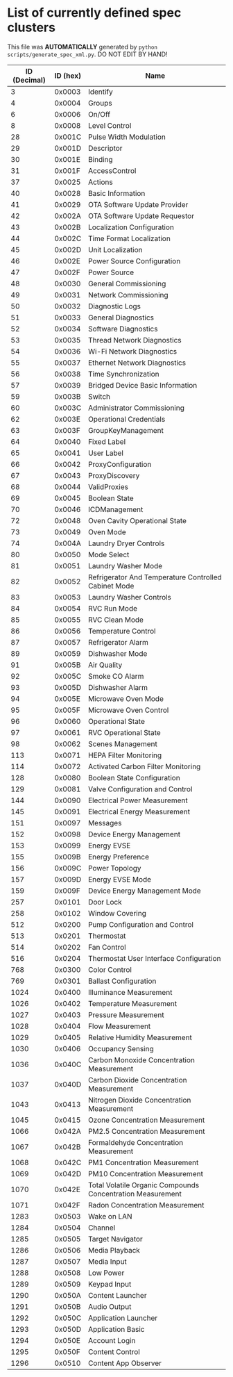 # List of currently defined spec clusters
This file was **AUTOMATICALLY** generated by `python scripts/generate_spec_xml.py`. DO NOT EDIT BY HAND!

| ID (Decimal) | ID (hex) | Name                                                     |
|--------------|----------|----------------------------------------------------------|
|3             |0x0003    |Identify                                                  |
|4             |0x0004    |Groups                                                    |
|6             |0x0006    |On/Off                                                    |
|8             |0x0008    |Level Control                                             |
|28            |0x001C    |Pulse Width Modulation                                    |
|29            |0x001D    |Descriptor                                                |
|30            |0x001E    |Binding                                                   |
|31            |0x001F    |AccessControl                                             |
|37            |0x0025    |Actions                                                   |
|40            |0x0028    |Basic Information                                         |
|41            |0x0029    |OTA Software Update Provider                              |
|42            |0x002A    |OTA Software Update Requestor                             |
|43            |0x002B    |Localization Configuration                                |
|44            |0x002C    |Time Format Localization                                  |
|45            |0x002D    |Unit Localization                                         |
|46            |0x002E    |Power Source Configuration                                |
|47            |0x002F    |Power Source                                              |
|48            |0x0030    |General Commissioning                                     |
|49            |0x0031    |Network Commissioning                                     |
|50            |0x0032    |Diagnostic Logs                                           |
|51            |0x0033    |General Diagnostics                                       |
|52            |0x0034    |Software Diagnostics                                      |
|53            |0x0035    |Thread Network Diagnostics                                |
|54            |0x0036    |Wi-Fi Network Diagnostics                                 |
|55            |0x0037    |Ethernet Network Diagnostics                              |
|56            |0x0038    |Time Synchronization                                      |
|57            |0x0039    |Bridged Device Basic Information                          |
|59            |0x003B    |Switch                                                    |
|60            |0x003C    |Administrator Commissioning                               |
|62            |0x003E    |Operational Credentials                                   |
|63            |0x003F    |GroupKeyManagement                                        |
|64            |0x0040    |Fixed Label                                               |
|65            |0x0041    |User Label                                                |
|66            |0x0042    |ProxyConfiguration                                        |
|67            |0x0043    |ProxyDiscovery                                            |
|68            |0x0044    |ValidProxies                                              |
|69            |0x0045    |Boolean State                                             |
|70            |0x0046    |ICDManagement                                             |
|72            |0x0048    |Oven Cavity Operational State                             |
|73            |0x0049    |Oven Mode                                                 |
|74            |0x004A    |Laundry Dryer Controls                                    |
|80            |0x0050    |Mode Select                                               |
|81            |0x0051    |Laundry Washer Mode                                       |
|82            |0x0052    |Refrigerator And Temperature Controlled Cabinet Mode      |
|83            |0x0053    |Laundry Washer Controls                                   |
|84            |0x0054    |RVC Run Mode                                              |
|85            |0x0055    |RVC Clean Mode                                            |
|86            |0x0056    |Temperature Control                                       |
|87            |0x0057    |Refrigerator Alarm                                        |
|89            |0x0059    |Dishwasher Mode                                           |
|91            |0x005B    |Air Quality                                               |
|92            |0x005C    |Smoke CO Alarm                                            |
|93            |0x005D    |Dishwasher Alarm                                          |
|94            |0x005E    |Microwave Oven Mode                                       |
|95            |0x005F    |Microwave Oven Control                                    |
|96            |0x0060    |Operational State                                         |
|97            |0x0061    |RVC Operational State                                     |
|98            |0x0062    |Scenes Management                                         |
|113           |0x0071    |HEPA Filter Monitoring                                    |
|114           |0x0072    |Activated Carbon Filter Monitoring                        |
|128           |0x0080    |Boolean State Configuration                               |
|129           |0x0081    |Valve Configuration and Control                           |
|144           |0x0090    |Electrical Power Measurement                              |
|145           |0x0091    |Electrical Energy Measurement                             |
|151           |0x0097    |Messages                                                  |
|152           |0x0098    |Device Energy Management                                  |
|153           |0x0099    |Energy EVSE                                               |
|155           |0x009B    |Energy Preference                                         |
|156           |0x009C    |Power Topology                                            |
|157           |0x009D    |Energy EVSE Mode                                          |
|159           |0x009F    |Device Energy Management Mode                             |
|257           |0x0101    |Door Lock                                                 |
|258           |0x0102    |Window Covering                                           |
|512           |0x0200    |Pump Configuration and Control                            |
|513           |0x0201    |Thermostat                                                |
|514           |0x0202    |Fan Control                                               |
|516           |0x0204    |Thermostat User Interface Configuration                   |
|768           |0x0300    |Color Control                                             |
|769           |0x0301    |Ballast Configuration                                     |
|1024          |0x0400    |Illuminance Measurement                                   |
|1026          |0x0402    |Temperature Measurement                                   |
|1027          |0x0403    |Pressure Measurement                                      |
|1028          |0x0404    |Flow Measurement                                          |
|1029          |0x0405    |Relative Humidity Measurement                             |
|1030          |0x0406    |Occupancy Sensing                                         |
|1036          |0x040C    |Carbon Monoxide Concentration Measurement                 |
|1037          |0x040D    |Carbon Dioxide Concentration Measurement                  |
|1043          |0x0413    |Nitrogen Dioxide Concentration Measurement                |
|1045          |0x0415    |Ozone Concentration Measurement                           |
|1066          |0x042A    |PM2.5 Concentration Measurement                           |
|1067          |0x042B    |Formaldehyde Concentration Measurement                    |
|1068          |0x042C    |PM1 Concentration Measurement                             |
|1069          |0x042D    |PM10 Concentration Measurement                            |
|1070          |0x042E    |Total Volatile Organic Compounds Concentration Measurement|
|1071          |0x042F    |Radon Concentration Measurement                           |
|1283          |0x0503    |Wake on LAN                                               |
|1284          |0x0504    |Channel                                                   |
|1285          |0x0505    |Target Navigator                                          |
|1286          |0x0506    |Media Playback                                            |
|1287          |0x0507    |Media Input                                               |
|1288          |0x0508    |Low Power                                                 |
|1289          |0x0509    |Keypad Input                                              |
|1290          |0x050A    |Content Launcher                                          |
|1291          |0x050B    |Audio Output                                              |
|1292          |0x050C    |Application Launcher                                      |
|1293          |0x050D    |Application Basic                                         |
|1294          |0x050E    |Account Login                                             |
|1295          |0x050F    |Content Control                                           |
|1296          |0x0510    |Content App Observer                                      |
